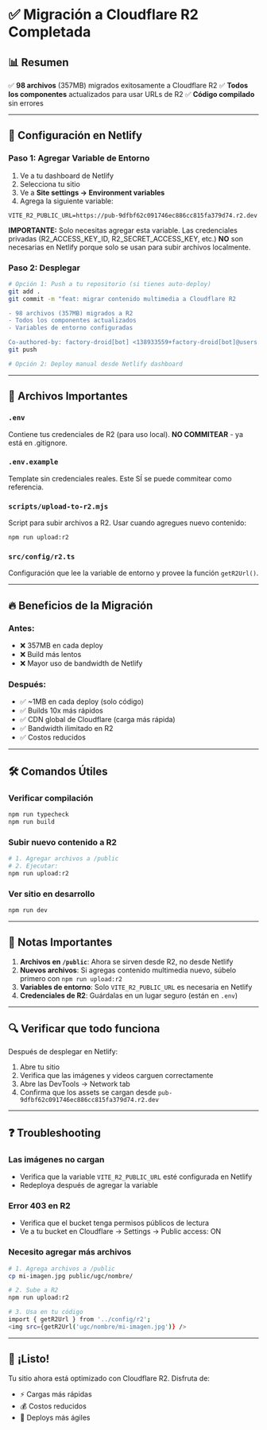 # ✅ Migración a Cloudflare R2 Completada

## 📊 Resumen

✅ **98 archivos** (357MB) migrados exitosamente a Cloudflare R2
✅ **Todos los componentes** actualizados para usar URLs de R2
✅ **Código compilado** sin errores

---

## 🚀 Configuración en Netlify

### Paso 1: Agregar Variable de Entorno

1. Ve a tu dashboard de Netlify
2. Selecciona tu sitio
3. Ve a **Site settings → Environment variables**
4. Agrega la siguiente variable:

```
VITE_R2_PUBLIC_URL=https://pub-9dfbf62c091746ec886cc815fa379d74.r2.dev
```

**IMPORTANTE:** Solo necesitas agregar esta variable. Las credenciales privadas (R2_ACCESS_KEY_ID, R2_SECRET_ACCESS_KEY, etc.) **NO** son necesarias en Netlify porque solo se usan para subir archivos localmente.

### Paso 2: Desplegar

```bash
# Opción 1: Push a tu repositorio (si tienes auto-deploy)
git add .
git commit -m "feat: migrar contenido multimedia a Cloudflare R2

- 98 archivos (357MB) migrados a R2
- Todos los componentes actualizados
- Variables de entorno configuradas

Co-authored-by: factory-droid[bot] <138933559+factory-droid[bot]@users.noreply.github.com>"
git push

# Opción 2: Deploy manual desde Netlify dashboard
```

---

## 📁 Archivos Importantes

### `.env`
Contiene tus credenciales de R2 (para uso local). **NO COMMITEAR** - ya está en .gitignore.

### `.env.example`
Template sin credenciales reales. Este SÍ se puede commitear como referencia.

### `scripts/upload-to-r2.mjs`
Script para subir archivos a R2. Usar cuando agregues nuevo contenido:
```bash
npm run upload:r2
```

### `src/config/r2.ts`
Configuración que lee la variable de entorno y provee la función `getR2Url()`.

---

## 🔥 Beneficios de la Migración

### Antes:
- ❌ 357MB en cada deploy
- ❌ Build más lentos
- ❌ Mayor uso de bandwidth de Netlify

### Después:
- ✅ ~1MB en cada deploy (solo código)
- ✅ Builds 10x más rápidos
- ✅ CDN global de Cloudflare (carga más rápida)
- ✅ Bandwidth ilimitado en R2
- ✅ Costos reducidos

---

## 🛠️ Comandos Útiles

### Verificar compilación
```bash
npm run typecheck
npm run build
```

### Subir nuevo contenido a R2
```bash
# 1. Agregar archivos a /public
# 2. Ejecutar:
npm run upload:r2
```

### Ver sitio en desarrollo
```bash
npm run dev
```

---

## 📝 Notas Importantes

1. **Archivos en `/public`**: Ahora se sirven desde R2, no desde Netlify
2. **Nuevos archivos**: Si agregas contenido multimedia nuevo, súbelo primero con `npm run upload:r2`
3. **Variables de entorno**: Solo `VITE_R2_PUBLIC_URL` es necesaria en Netlify
4. **Credenciales de R2**: Guárdalas en un lugar seguro (están en `.env`)

---

## 🔍 Verificar que todo funciona

Después de desplegar en Netlify:

1. Abre tu sitio
2. Verifica que las imágenes y videos carguen correctamente
3. Abre las DevTools → Network tab
4. Confirma que los assets se cargan desde `pub-9dfbf62c091746ec886cc815fa379d74.r2.dev`

---

## ❓ Troubleshooting

### Las imágenes no cargan
- Verifica que la variable `VITE_R2_PUBLIC_URL` esté configurada en Netlify
- Redeploya después de agregar la variable

### Error 403 en R2
- Verifica que el bucket tenga permisos públicos de lectura
- Ve a tu bucket en Cloudflare → Settings → Public access: ON

### Necesito agregar más archivos
```bash
# 1. Agrega archivos a /public
cp mi-imagen.jpg public/ugc/nombre/

# 2. Sube a R2
npm run upload:r2

# 3. Usa en tu código
import { getR2Url } from '../config/r2';
<img src={getR2Url('ugc/nombre/mi-imagen.jpg')} />
```

---

## 🎉 ¡Listo!

Tu sitio ahora está optimizado con Cloudflare R2. Disfruta de:
- ⚡ Cargas más rápidas
- 💰 Costos reducidos
- 🚀 Deploys más ágiles

